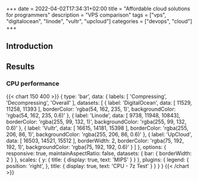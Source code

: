 +++
date = 2022-04-02T17:34:31+02:00
title = "Affordable cloud solutions for programmers"
description = "VPS comparison"
tags = ["vps", "digitalocean", "linode", "vultr", "upcloud"]
categories = ["devops", "cloud"]
+++

## Introduction

## Results

### CPU performance

{{< chart 150 400 >}}
{
  type: 'bar',
  data: {
    labels: [ 'Compressing', 'Decompressing', 'Overall' ],
    datasets: [
      {
        label: 'DigitalOcean',
        data: [ 11529, 11258, 11393 ],
        borderColor: 'rgba(54, 162, 235, 1)',
        backgroundColor: 'rgba(54, 162, 235, 0.6)'
      },
      {
        label: 'Linode',
        data: [ 9738, 11948, 10843],
        borderColor: 'rgba(255, 99, 132, 1)',
        backgroundColor: 'rgba(255, 99, 132, 0.6)'
      },
      {
        label: 'Vultr',
        data: [ 16615, 14181, 15398 ],
        borderColor: 'rgba(255, 206, 86, 1)',
        backgroundColor: 'rgba(255, 206, 86, 0.6)'
      },
      {
        label: 'UpCloud',
        data: [ 16503, 14521, 15512 ],
        borderWidth: 2,
        borderColor: 'rgba(75, 192, 192, 1)',
        backgroundColor: 'rgba(75, 192, 192, 0.6)'
      }
    ]
  },
  options: {
    responsive: true,
    maintainAspectRatio: false,
    datasets: {
      bar: {
        borderWidth: 2
      }
    },
    scales: {
      y: {
        title: {
          display: true,
          text: 'MIPS'
        }
      }
    },
    plugins: {
      legend: {
        position: 'right',
      },
      title: {
        display: true,
        text: 'CPU - 7z Test'
      }
    }
  }
}
{{< /chart >}}